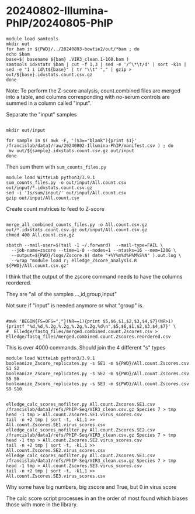 
#	20240802-Illumina-PhIP/20240805-PhIP




```
module load samtools
mkdir out
for bam in ${PWD}/../20240803-bowtie2/out/*bam ; do
echo $bam
base=$( basename ${bam} .VIR3_clean.1-160.bam )
samtools idxstats $bam | cut -f 1,3 | sed -e '/^\*\t/d' | sort -k1n | sed -e "1 i id\t${base}" | tr "\\t" "," | gzip > out/${base}.idxstats.count.csv.gz
done

```


Note: To perform the Z-score analysis, count.combined files are merged into a table, and columns corresponding with no-serum controls are summed in a column called "input".


Separate the "input" samples

```

mkdir out/input

for sample in $( awk -F, '($3=="blank"){print $1}' /francislab/data1/raw/20240802-Illumina-PhIP/manifest.csv ) ; do
 mv out/${sample}.idxstats.count.csv.gz out/input
done

```


Then sum them with `sum_counts_files.py`

```
module load WitteLab python3/3.9.1
sum_counts_files.py -o out/input/All.count.csv out/input/*.idxstats.count.csv.gz
sed -i '1s/sum/input/' out/input/All.count.csv
gzip out/input/All.count.csv

```



Create count matrices to feed to Z-score

```

merge_all_combined_counts_files.py -o All.count.csv.gz out/*.idxstats.count.csv.gz out/input/All.count.csv.gz
chmod 400 All.count.csv.gz

```





```
sbatch --mail-user=$(tail -1 ~/.forward)  --mail-type=FAIL \
  --job-name=zscore --time=1-0 --nodes=1 --ntasks=16 --mem=120G \
  --output=${PWD}/logs/Zscore.$( date "+%Y%m%d%H%M%S%N" ).out.log \
  --wrap "module load r; elledge_Zscore_analysis.R ${PWD}/All.count.csv.gz"

```





I think that the output of the zscore command needs to have the columns reordered.

They are "all of the samples ...,id,group,input"

Not sure if "input" is needed anymore or what "group" is.


```

#awk 'BEGIN{FS=OFS=","}(NR==1){print $5,$6,$1,$2,$3,$4,$7}(NR>1){printf "%d,%d,%.2g,%.2g,%.2g,%.2g,%d\n",$5,$6,$1,$2,$3,$4,$7}' \
#  Elledge/fastq_files/merged.combined.count.Zscores.csv > Elledge/fastq_files/merged.combined.count.Zscores.reordered.csv

```





This is over 4000 commands. Should join the 4 different "s" types

```
module load WitteLab python3/3.9.1
booleanize_Zscore_replicates.py -s SE1 -m ${PWD}/All.count.Zscores.csv S1 S2
booleanize_Zscore_replicates.py -s SE2 -m ${PWD}/All.count.Zscores.csv S5 S6
booleanize_Zscore_replicates.py -s SE3 -m ${PWD}/All.count.Zscores.csv S9 S10

```




```

elledge_calc_scores_nofilter.py All.count.Zscores.SE1.csv /francislab/data1/refs/PhIP-Seq/VIR3_clean.csv.gz Species 7 > tmp
head -1 tmp > All.count.Zscores.SE1.virus_scores.csv
tail -n +2 tmp | sort -t, -k1,1 >> All.count.Zscores.SE1.virus_scores.csv
elledge_calc_scores_nofilter.py All.count.Zscores.SE2.csv /francislab/data1/refs/PhIP-Seq/VIR3_clean.csv.gz Species 7 > tmp
head -1 tmp > All.count.Zscores.SE2.virus_scores.csv
tail -n +2 tmp | sort -t, -k1,1 >> All.count.Zscores.SE2.virus_scores.csv
elledge_calc_scores_nofilter.py All.count.Zscores.SE3.csv /francislab/data1/refs/PhIP-Seq/VIR3_clean.csv.gz Species 7 > tmp
head -1 tmp > All.count.Zscores.SE3.virus_scores.csv
tail -n +2 tmp | sort -t, -k1,1 >> All.count.Zscores.SE3.virus_scores.csv

```




Why some have big numbers, big zscore and True, but 0 in virus score

The calc score script processes in an the order of most found which biases those with more in the library.


